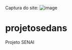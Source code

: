 Captura do site:
![image](https://github.com/amandasibeiro/projetosedans/assets/88240895/4dd50dc8-1d0b-45e0-a967-5a902e535381)
# projetosedans
Projeto SENAI
